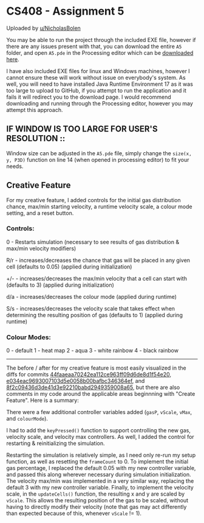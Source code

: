 # CS408 - Assignment 5

Uploaded by [u/NicholasBolen](https://github.com/NicholasBolen/)

You may be able to run the project through the included EXE file, however if there are any issues present with that, you can download the entire `A5` folder, and open `A5.pde` in the Processing editor which can be [downloaded here](https://processing.org/download).

I have also included EXE files for linux and Windows machines, however I cannot ensure these will work without issue on everybody's system. As well, you will need to have installed Java Runtime Environment 17 as it was too large to upload to GitHub, if you attempt to run the application and it fails it will redirect you to the download page.
I would recommend downloading and running through the Processing editor, however you may attempt this approach.

## IF WINDOW IS TOO LARGE FOR USER'S RESOLUTION ::

Window size can be adjusted in the `A5.pde` file, simply change the `size(x, y, P3D)` function on line 14 (when opened in processing editor) to fit your needs.


## Creative Feature

For my creative feature, I added controls for the initial gas distribution chance, max/min starting velocity, a runtime velocity scale, a colour mode setting, and a reset button.

### Controls:

0 - Restarts simulation (necessary to see results of gas distribution & max/min velocity modifiers)

R/r - increases/decreases the chance that gas will be placed in any given cell (defaults to 0.05) (applied during initialization)

+/- - increases/decreases the max/min velocity that a cell can start with (defaults to 3) (applied during initialization)

d/a - increases/decreases the colour mode (applied during runtime)

S/s - increases/decreases the velocity scale that takes effect when determining the resulting position of gas (defaults to 1) (applied during runtime)

### Colour Modes:

0 - default
1 - heat map
2 - aqua
3 - white rainbow
4 - black rainbow

---

The before / after for my creative feature is most easily visualized in the diffs for commits [44faaeaa70242ea112ce963ff09d6de8d1f54e20](https://github.com/NicholasBolen/408/commit/44faaeaa70242ea112ce963ff09d6de8d1f54e20), [e034eac9693007103d5e0058b00bafbc346364ef](https://github.com/NicholasBolen/408/commit/e034eac9693007103d5e0058b00bafbc346364ef), and [8f2c09436d3de41d3e92210babd2949359008a65](https://github.com/NicholasBolen/408/commit/8f2c09436d3de41d3e92210babd2949359008a65), but there are also comments in my code around the applicable areas beginnning with "Create Feature". Here is a summary:

There were a few additional controller variables added (`gasP`, `vScale`, `vMax`, and `colourMode`).

I had to add the `keyPressed()` function to support controlling the new gas, velocity scale, and velocity max controllers. As well, I added the control for restarting & reinitializing the simulation.

Restarting the simulation is relatively simple, as I need only re-run my setup function, as well as resetting the `frameCount` to 0. To implement the initial gas percentage, I replaced the default 0.05 with my new controller variable, and passed this along wherever necessary during simulation initialization. The velocity max/min was implemented in a very similar way, replacing the default 3 with my new controller variable. Finally, to implement the velocity scale, in the `updateCells()` function, the resulting x and y are scaled by `vScale`. This allows the resulting position of the gas to be scaled, without having to directly modify their velocity (note that gas may act differently than expected because of this, whenever `vScale` != 1).